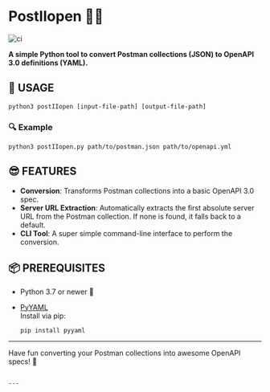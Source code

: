 # PostIIopen 🚀✨

![ci](https://github.com/brainspill3r/postIIopen/actions/workflows/ci.yml/badge.svg)

**A simple Python tool to convert Postman collections (JSON) to OpenAPI 3.0 definitions (YAML).**

## 🚀 USAGE

```
python3 postIIopen [input-file-path] [output-file-path]
```

### 🔍 Example

```
python3 postIIopen.py path/to/postman.json path/to/openapi.yml
```

## 😎 FEATURES

- **Conversion**: Transforms Postman collections into a basic OpenAPI 3.0 spec.
- **Server URL Extraction**: Automatically extracts the first absolute server URL from the Postman collection. If none is found, it falls back to a default.
- **CLI Tool**: A super simple command-line interface to perform the conversion.

## 📦 PREREQUISITES

- Python 3.7 or newer 🐍
- [PyYAML](https://pyyaml.org/)  
  Install via pip:

  ```
  pip install pyyaml
  ```

---

Have fun converting your Postman collections into awesome OpenAPI specs! 🎉
```

---
